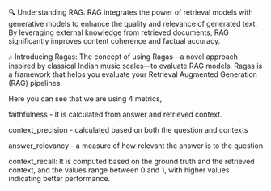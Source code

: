🔍 Understanding RAG: RAG integrates the power of retrieval models with generative models to enhance the quality and relevance of generated text. By leveraging external knowledge from retrieved documents, RAG significantly improves content coherence and factual accuracy.


🎶 Introducing Ragas: The concept of using Ragas—a novel approach inspired by classical Indian music scales—to evaluate RAG models. Ragas is a framework that helps you evaluate your Retrieval Augmented Generation (RAG) pipelines.


Here you can see that we are using 4 metrics, 

faithfulness - It is calculated from answer and retrieved context.

context_precision - calculated based on both the question and contexts

answer_relevancy - a measure of how relevant the answer is to the question

context_recall: It is computed based on the ground truth and the retrieved context, and the values range between 0 and 1, with higher values indicating better performance.
